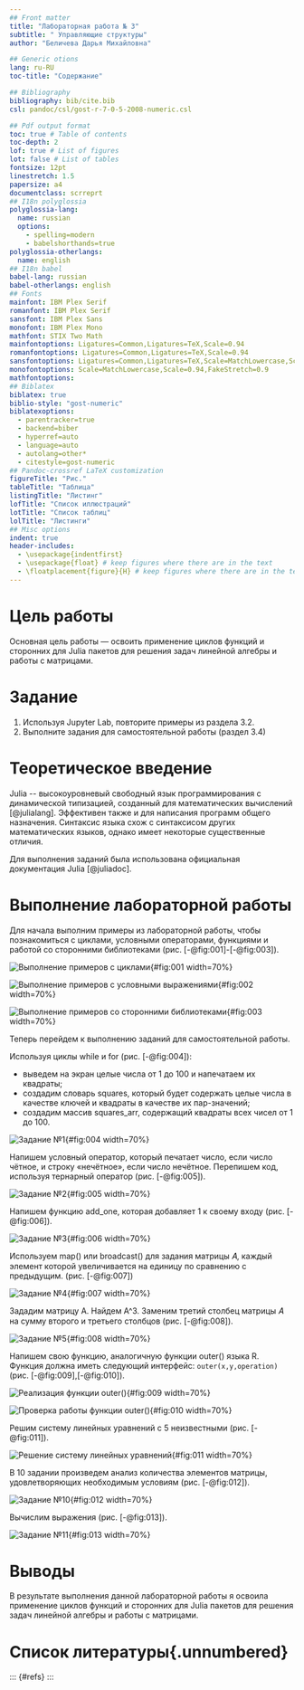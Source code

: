 ```yaml
---
## Front matter
title: "Лабораторная работа № 3"
subtitle: " Управляющие структуры"
author: "Беличева Дарья Михайловна"

## Generic otions
lang: ru-RU
toc-title: "Содержание"

## Bibliography
bibliography: bib/cite.bib
csl: pandoc/csl/gost-r-7-0-5-2008-numeric.csl

## Pdf output format
toc: true # Table of contents
toc-depth: 2
lof: true # List of figures
lot: false # List of tables
fontsize: 12pt
linestretch: 1.5
papersize: a4
documentclass: scrreprt
## I18n polyglossia
polyglossia-lang:
  name: russian
  options:
	- spelling=modern
	- babelshorthands=true
polyglossia-otherlangs:
  name: english
## I18n babel
babel-lang: russian
babel-otherlangs: english
## Fonts
mainfont: IBM Plex Serif
romanfont: IBM Plex Serif
sansfont: IBM Plex Sans
monofont: IBM Plex Mono
mathfont: STIX Two Math
mainfontoptions: Ligatures=Common,Ligatures=TeX,Scale=0.94
romanfontoptions: Ligatures=Common,Ligatures=TeX,Scale=0.94
sansfontoptions: Ligatures=Common,Ligatures=TeX,Scale=MatchLowercase,Scale=0.94
monofontoptions: Scale=MatchLowercase,Scale=0.94,FakeStretch=0.9
mathfontoptions:
## Biblatex
biblatex: true
biblio-style: "gost-numeric"
biblatexoptions:
  - parentracker=true
  - backend=biber
  - hyperref=auto
  - language=auto
  - autolang=other*
  - citestyle=gost-numeric
## Pandoc-crossref LaTeX customization
figureTitle: "Рис."
tableTitle: "Таблица"
listingTitle: "Листинг"
lofTitle: "Список иллюстраций"
lotTitle: "Список таблиц"
lolTitle: "Листинги"
## Misc options
indent: true
header-includes:
  - \usepackage{indentfirst}
  - \usepackage{float} # keep figures where there are in the text
  - \floatplacement{figure}{H} # keep figures where there are in the text
---
```


# Цель работы

Основная цель работы — освоить применение циклов функций и сторонних для Julia
пакетов для решения задач линейной алгебры и работы с матрицами.

# Задание

1. Используя Jupyter Lab, повторите примеры из раздела 3.2.
2. Выполните задания для самостоятельной работы (раздел 3.4)

# Теоретическое введение

Julia -- высокоуровневый свободный язык программирования с динамической типизацией, созданный для математических вычислений [@julialang]. Эффективен также и для написания программ общего назначения. Синтаксис языка схож с синтаксисом других математических языков, однако имеет некоторые существенные отличия.

Для выполнения заданий была использована официальная документация Julia [@juliadoc].

# Выполнение лабораторной работы

Для начала выполним примеры из лабораторной работы, чтобы познакомиться с циклами, условными операторами, функциями и работой со сторонними библиотеками (рис. [-@fig:001]-[-@fig:003]).

![Выполнение примеров с циклами](image/1.png){#fig:001 width=70%}

![Выполнение примеров с условными выражениями](image/2.png){#fig:002 width=70%}

![Выполнение примеров со сторонними библиотеками](image/3.png){#fig:003 width=70%}

Теперь перейдем к выполнению заданий для самостоятельной работы.

Используя циклы while и for (рис. [-@fig:004]):

- выведем на экран целые числа от 1 до 100 и напечатаем их квадраты;
- создадим словарь squares, который будет содержать целые числа в качестве ключей и квадраты в качестве их пар-значений;
- создадим массив squares_arr, содержащий квадраты всех чисел от 1 до 100.

![Задание №1](image/4.png){#fig:004 width=70%}

Напишем условный оператор, который печатает число, если число чётное, и строку
«нечётное», если число нечётное. Перепишем код, используя тернарный оператор (рис. [-@fig:005]).

![Задание №2](image/5.png){#fig:005 width=70%}

Напишем функцию add_one, которая добавляет 1 к своему входу (рис. [-@fig:006]).

![Задание №3](image/6.png){#fig:006 width=70%}

Используем map() или broadcast() для задания матрицы 𝐴, каждый элемент которой увеличивается на единицу по сравнению с предыдущим. (рис. [-@fig:007])

![Задание №4](image/7.png){#fig:007 width=70%}

Зададим матрицу A. Найдем A^3. Заменим третий столбец матрицы 𝐴 на сумму второго и третьего столбцов (рис. [-@fig:008]).

![Задание №5](image/8.png){#fig:008 width=70%}

Напишем свою функцию, аналогичную функции outer() языка R. Функция
должна иметь следующий интерфейс: `outer(x,y,operation)` (рис. [-@fig:009],[-@fig:010]).

![Реализация функции outer()](image/9.png){#fig:009 width=70%}

![Проверка работы функции outer()](image/10.png){#fig:010 width=70%}

Решим систему линейных уравнений с 5 неизвестными (рис. [-@fig:011]). 

![Решение систему линейных уравнений](image/11.png){#fig:011 width=70%}

В 10 задании произведем анализ количества элементов матрицы, удовлетворяющих необходимым условиям (рис. [-@fig:012]). 

![Задание №10](image/12.png){#fig:012 width=70%}

Вычислим выражения (рис. [-@fig:013]).

![Задание №11](image/13.png){#fig:013 width=70%}

# Выводы

В результате выполнения данной лабораторной работы я освоила применение циклов функций и сторонних для Julia
пакетов для решения задач линейной алгебры и работы с матрицами.

# Список литературы{.unnumbered}

::: {#refs}
:::
